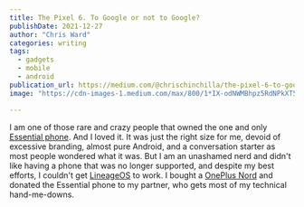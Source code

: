 ```yaml
---
title: The Pixel 6. To Google or not to Google?
publishDate: 2021-12-27
author: "Chris Ward"
categories: writing
tags: 
  - gadgets
  - mobile
  - android
publication_url: https://medium.com/@chrischinchilla/the-pixel-6-to-google-or-not-to-google-f3938b718f57
image: "https://cdn-images-1.medium.com/max/800/1*IX-odNWMBhpz5RdNPkXT5Q.jpeg"

---
```


I am one of those rare and crazy people that owned the one and only
[Essential phone](https://www.gsmarena.com/_essential_ph_1-8710.php). And I loved it. It was just the right
size for me, devoid of excessive branding, almost pure Android, and a
conversation starter as most people wondered what it was. But I am an
unashamed nerd and didn't like having a phone that was no longer
supported, and despite my best efforts, I couldn't get
[LineageOS](https://lineageos.org/) to
work. I bought a [OnePlus Nord](https://www.gsmarena.com/oneplus_nord-10289.php) and donated the Essential phone to my
partner, who gets most of my technical hand-me-downs.